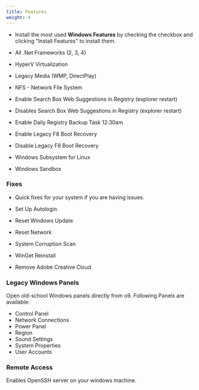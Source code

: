 ```yaml
---
title: Features
weight: 4
---
```


* Install the most used **Windows Features** by checking the checkbox and clicking "Install Features" to install them.

* All .Net Frameworks (2, 3, 4)
* HyperV Virtualization
* Legacy Media (WMP, DirectPlay)
* NFS - Network File System
* Enable Search Box Web Suggestions in Registry (explorer restart)
* Disables Search Box Web Suggestions in Registry (explorer restart)
* Enable Daily Registry Backup Task 12:30am
* Enable Legacy F8 Boot Recovery
* Disable Legacy F8 Boot Recovery
* Windows Subsystem for Linux
* Windows Sandbox

### Fixes
* Quick fixes for your system if you are having issues.

* Set Up Autologin
* Reset Windows Update
* Reset Network
* System Corruption Scan
* WinGet Reinstall
* Remove Adobe Creative Cloud

### Legacy Windows Panels

Open old-school Windows panels directly from o9. Following Panels are available:

* Control Panel
* Network Connections
* Power Panel
* Region
* Sound Settings
* System Properties
* User Accounts

### Remote Access

Enables OpenSSH server on your windows machine.
